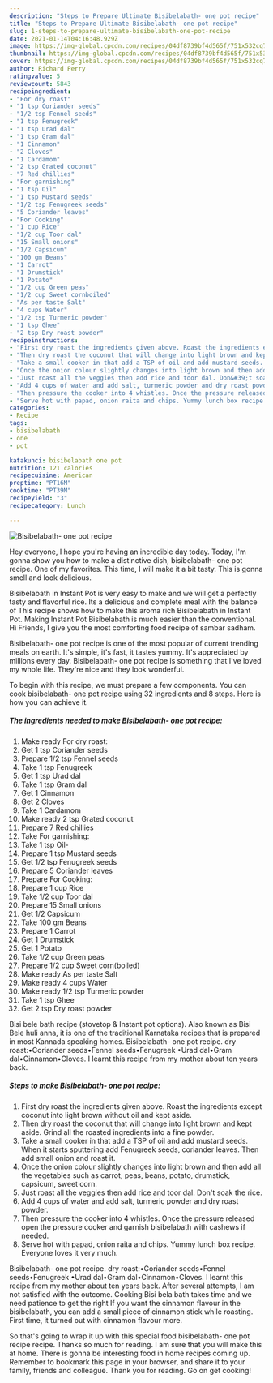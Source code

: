 ```yaml
---
description: "Steps to Prepare Ultimate Bisibelabath- one pot recipe"
title: "Steps to Prepare Ultimate Bisibelabath- one pot recipe"
slug: 1-steps-to-prepare-ultimate-bisibelabath-one-pot-recipe
date: 2021-01-14T04:16:48.929Z
image: https://img-global.cpcdn.com/recipes/04df8739bf4d565f/751x532cq70/bisibelabath-one-pot-recipe-recipe-main-photo.jpg
thumbnail: https://img-global.cpcdn.com/recipes/04df8739bf4d565f/751x532cq70/bisibelabath-one-pot-recipe-recipe-main-photo.jpg
cover: https://img-global.cpcdn.com/recipes/04df8739bf4d565f/751x532cq70/bisibelabath-one-pot-recipe-recipe-main-photo.jpg
author: Richard Perry
ratingvalue: 5
reviewcount: 5843
recipeingredient:
- "For dry roast"
- "1 tsp Coriander seeds"
- "1/2 tsp Fennel seeds"
- "1 tsp Fenugreek"
- "1 tsp Urad dal"
- "1 tsp Gram dal"
- "1 Cinnamon"
- "2 Cloves"
- "1 Cardamom"
- "2 tsp Grated coconut"
- "7 Red chillies"
- "For garnishing"
- "1 tsp Oil"
- "1 tsp Mustard seeds"
- "1/2 tsp Fenugreek seeds"
- "5 Coriander leaves"
- "For Cooking"
- "1 cup Rice"
- "1/2 cup Toor dal"
- "15 Small onions"
- "1/2 Capsicum"
- "100 gm Beans"
- "1 Carrot"
- "1 Drumstick"
- "1 Potato"
- "1/2 cup Green peas"
- "1/2 cup Sweet cornboiled"
- "As per taste Salt"
- "4 cups Water"
- "1/2 tsp Turmeric powder"
- "1 tsp Ghee"
- "2 tsp Dry roast powder"
recipeinstructions:
- "First dry roast the ingredients given above. Roast the ingredients except coconut into light brown without oil and kept aside."
- "Then dry roast the coconut that will change into light brown and kept aside. Grind all the roasted ingredients into a fine powder."
- "Take a small cooker in that add a TSP of oil and add mustard seeds. When it starts sputtering add Fenugreek seeds, coriander leaves. Then add small onion and roast it."
- "Once the onion colour slightly changes into light brown and then add all the vegetables such as carrot, peas, beans, potato, drumstick, capsicum, sweet corn."
- "Just roast all the veggies then add rice and toor dal. Don&#39;t soak the rice."
- "Add 4 cups of water and add salt, turmeric powder and dry roast powder."
- "Then pressure the cooker into 4 whistles. Once the pressure released open the pressure cooker and garnish bisibelabath with cashews if needed."
- "Serve hot with papad, onion raita and chips. Yummy lunch box recipe. Everyone loves it very much."
categories:
- Recipe
tags:
- bisibelabath
- one
- pot

katakunci: bisibelabath one pot 
nutrition: 121 calories
recipecuisine: American
preptime: "PT16M"
cooktime: "PT39M"
recipeyield: "3"
recipecategory: Lunch

---
```



![Bisibelabath- one pot recipe](https://img-global.cpcdn.com/recipes/04df8739bf4d565f/751x532cq70/bisibelabath-one-pot-recipe-recipe-main-photo.jpg)

Hey everyone, I hope you're having an incredible day today. Today, I'm gonna show you how to make a distinctive dish, bisibelabath- one pot recipe. One of my favorites. This time, I will make it a bit tasty. This is gonna smell and look delicious.

Bisibelabath in Instant Pot is very easy to make and we will get a perfectly tasty and flavorful rice. Its a delicious and complete meal with the balance of This recipe shows how to make this aroma rich Bisibelabath in Instant Pot. Making Instant Pot Bisibelabath is much easier than the conventional. Hi Friends, I give you the most comforting food recipe of sambar sadham.

Bisibelabath- one pot recipe is one of the most popular of current trending meals on earth. It's simple, it's fast, it tastes yummy. It's appreciated by millions every day. Bisibelabath- one pot recipe is something that I've loved my whole life. They're nice and they look wonderful.


To begin with this recipe, we must prepare a few components. You can cook bisibelabath- one pot recipe using 32 ingredients and 8 steps. Here is how you can achieve it.

<!--inarticleads1-->

##### The ingredients needed to make Bisibelabath- one pot recipe:

1. Make ready For dry roast:
1. Get 1 tsp Coriander seeds
1. Prepare 1/2 tsp Fennel seeds
1. Take 1 tsp Fenugreek
1. Get 1 tsp Urad dal
1. Take 1 tsp Gram dal
1. Get 1 Cinnamon
1. Get 2 Cloves
1. Take 1 Cardamom
1. Make ready 2 tsp Grated coconut
1. Prepare 7 Red chillies
1. Take For garnishing:
1. Take 1 tsp Oil-
1. Prepare 1 tsp Mustard seeds
1. Get 1/2 tsp Fenugreek seeds
1. Prepare 5 Coriander leaves
1. Prepare For Cooking:
1. Prepare 1 cup Rice
1. Take 1/2 cup Toor dal
1. Prepare 15 Small onions
1. Get 1/2 Capsicum
1. Take 100 gm Beans
1. Prepare 1 Carrot
1. Get 1 Drumstick
1. Get 1 Potato
1. Take 1/2 cup Green peas
1. Prepare 1/2 cup Sweet corn(boiled)
1. Make ready As per taste Salt
1. Make ready 4 cups Water
1. Make ready 1/2 tsp Turmeric powder
1. Take 1 tsp Ghee
1. Get 2 tsp Dry roast powder


Bisi bele bath recipe (stovetop &amp; Instant pot options). Also known as Bisi Bele huli anna, it is one of the traditional Karnataka recipes that is prepared in most Kannada speaking homes. Bisibelabath- one pot recipe. dry roast:•Coriander seeds•Fennel seeds•Fenugreek •Urad dal•Gram dal•Cinnamon•Cloves. I learnt this recipe from my mother about ten years back. 

<!--inarticleads2-->

##### Steps to make Bisibelabath- one pot recipe:

1. First dry roast the ingredients given above. Roast the ingredients except coconut into light brown without oil and kept aside.
1. Then dry roast the coconut that will change into light brown and kept aside. Grind all the roasted ingredients into a fine powder.
1. Take a small cooker in that add a TSP of oil and add mustard seeds. When it starts sputtering add Fenugreek seeds, coriander leaves. Then add small onion and roast it.
1. Once the onion colour slightly changes into light brown and then add all the vegetables such as carrot, peas, beans, potato, drumstick, capsicum, sweet corn.
1. Just roast all the veggies then add rice and toor dal. Don&#39;t soak the rice.
1. Add 4 cups of water and add salt, turmeric powder and dry roast powder.
1. Then pressure the cooker into 4 whistles. Once the pressure released open the pressure cooker and garnish bisibelabath with cashews if needed.
1. Serve hot with papad, onion raita and chips. Yummy lunch box recipe. Everyone loves it very much.


Bisibelabath- one pot recipe. dry roast:•Coriander seeds•Fennel seeds•Fenugreek •Urad dal•Gram dal•Cinnamon•Cloves. I learnt this recipe from my mother about ten years back. After several attempts, I am not satisfied with the outcome. Cooking Bisi bela bath takes time and we need patience to get the right If you want the cinnamon flavour in the bisibelabath, you can add a small piece of cinnamon stick while roasting. First time, it turned out with cinnamon flavour more. 

So that's going to wrap it up with this special food bisibelabath- one pot recipe recipe. Thanks so much for reading. I am sure that you will make this at home. There is gonna be interesting food in home recipes coming up. Remember to bookmark this page in your browser, and share it to your family, friends and colleague. Thank you for reading. Go on get cooking!
